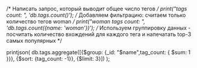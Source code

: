 /*
        Написать запрос, который выводит общее число тегов
*/
print("tags count: ", 'db.tags.count()');
/*
        Добавляем фильтрацию: считаем только количество тегов woman
*/
print("woman tags count: ", 'db.tags.count({name: 'woman'})');
/*
        Используем группировку данных - посчитать количество вхождений для каждого тега
        и напечатать top-3 самых популярных
*/

printjson(
        db.tags.aggregate([{$group: {_id: "$name",tag_count: { $sum: 1 }}}, {$sort: {tag_count: -1}}, {$limit: 3}])
);
